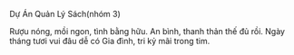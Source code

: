 Dự Án Quản Lý Sách(nhóm 3)


Rượu nóng, mồi ngon, tình bằng hữu.
An bình, thanh thản thế đủ rồi.
Ngày tháng tươi vui đâu dễ có
Gia đình, tri kỷ mãi trong tim.
